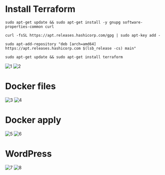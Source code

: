 # Install Terraform

`sudo apt-get update && sudo apt-get install -y gnupg software-properties-common curl`

`curl -fsSL https://apt.releases.hashicorp.com/gpg | sudo apt-key add -`

`sudo apt-add-repository "deb [arch=amd64] https://apt.releases.hashicorp.com $(lsb_release -cs) main"`

`sudo apt-get update && sudo apt-get install terraform`

![1](https://user-images.githubusercontent.com/61537053/175572543-f805612a-6c4e-407c-b94b-607e1aa8c40f.png)
![2](https://user-images.githubusercontent.com/61537053/175572546-0b4d801f-b18a-4612-96d7-6f43e5c3efdf.png)

# Docker files
![3](https://user-images.githubusercontent.com/61537053/175572552-6abe2fbd-71ad-410f-b906-3396e150c5d0.png)
![4](https://user-images.githubusercontent.com/61537053/175572555-c97c609e-a9a3-4f02-93b4-55df76d9fce6.png)

# Docker apply
![5](https://user-images.githubusercontent.com/61537053/175572558-9dafccff-64b0-4f93-beee-50fd3a22c75a.png)
![6](https://user-images.githubusercontent.com/61537053/175572562-abbeca68-f3ee-458c-89d6-97b1d712a1f9.png)

# WordPress
![7](https://user-images.githubusercontent.com/61537053/175572564-46d60ae8-484d-4ae6-a101-7fa56bb83988.png)
![8](https://user-images.githubusercontent.com/61537053/175572586-04cc3029-97a8-4435-bafe-7e50fb32d016.png)
